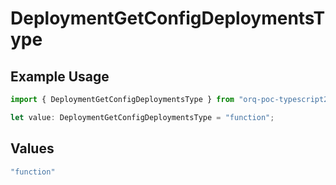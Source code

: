 # DeploymentGetConfigDeploymentsType

## Example Usage

```typescript
import { DeploymentGetConfigDeploymentsType } from "orq-poc-typescript2/models/operations";

let value: DeploymentGetConfigDeploymentsType = "function";
```

## Values

```typescript
"function"
```